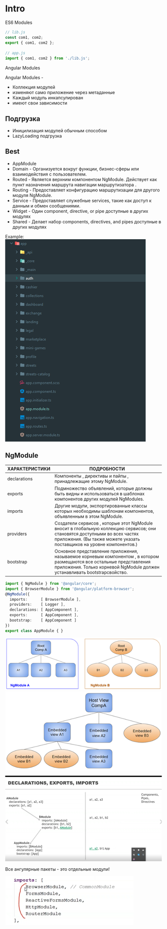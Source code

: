 # Intro

ES6 Modules
```js
// lib.js
const com1, com2;
export { com1, com2 };

// app.js
import { com1, com2 } from './lib.js';
```

Angular Modules 

Angular Modules - 
 - Коллекция модулей
 - изменяют само приложение через метаданные 
 - Каждый модуль инкапсулирован 
 - имеют свои зависимости

## Подгрузка 

- Иницилизация модулей обычным способом 
- LazyLoading подгрузка 

## Best

- AppModule
- Domain - Организуется вокруг функции, бизнес-сферы или взаимодействия с пользователем.
- Routed	- Является верхним компонентом NgModule. Действует как пункт назначения маршрута навигации маршрутизатора .
- Routing	- Предоставляет конфигурацию маршрутизации для другого модуля NgModule.
- Service	- Предоставляет служебные services, такие как доступ к данным и обмен сообщениями.
- Widget	- Один component, directive, or pipe доступные в других модулях
- Shared	- Делает набор components, directives, and pipes доступные в других модулях

Example:
![img_17.png](img_17.png)

## NgModule 

| ХАРАКТЕРИСТИКИ | ПОДРОБНОСТИ                                                                                                           |
|-----------|-----------------------------------------------------------------------------------------------------------------------|
| declarations	 | Компоненты , директивы и пайпы , принадлежащие этому NgModule.                                                        |
| exports   | 	Подмножество объявлений, которые должны быть видны и использоваться в шаблонах компонентов других модулей NgModules. |
| imports	  |Другие модули, экспортированные классы которых необходимы шаблонам компонентов, объявленным в этом NgModule.|
| providers	|Создатели сервисов , которые этот NgModule вносит в глобальную коллекцию сервисов; они становятся доступными во всех частях приложения. (Вы также можете указать поставщиков на уровне компонентов.) |
| bootstrap |	Основное представление приложения, называемое корневым компонентом , в котором размещаются все остальные представления приложения. Только корневой NgModule должен устанавливать bootstrapсвойство. |

```typescript
import { NgModule } from '@angular/core';
import { BrowserModule } from '@angular/platform-browser';
@NgModule({
  imports:      [ BrowserModule ],
  providers:    [ Logger ],
  declarations: [ AppComponent ],
  exports:      [ AppComponent ],
  bootstrap:    [ AppComponent ]
})
export class AppModule { }
```
![img_9.png](img_9.png)
![img_10.png](img_10.png)


![img_11.png](img_11.png)

Все ангулярные пакеты - это отдельные модули!

![img_12.png](img_12.png)

